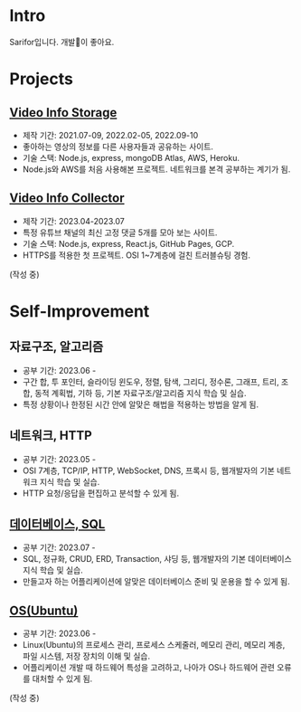 <!--
**sarifor/sarifor** is a ✨ _special_ ✨ repository because its `README.md` (this file) appears on your GitHub profile.

Here are some ideas to get you started:

- 🔭 I’m currently working on ...
- 🌱 I’m currently learning ...
- 👯 I’m looking to collaborate on ...
- 🤔 I’m looking for help with ...
- 💬 Ask me about ...
- 📫 How to reach me: ...
- 😄 Pronouns: ...
- ⚡ Fun fact: ...
-->

# Intro
Sarifor입니다. 개발🐾이 좋아요.

# Projects
## [Video Info Storage](https://github.com/sarifor/video-info-storage)
- 제작 기간: 2021.07-09, 2022.02-05, 2022.09-10
- 좋아하는 영상의 정보를 다른 사용자들과 공유하는 사이트.
- 기술 스택: Node.js, express, mongoDB Atlas, AWS, Heroku.
- Node.js와 AWS를 처음 사용해본 프로젝트. 네트워크를 본격 공부하는 계기가 됨.

## [Video Info Collector](https://github.com/sarifor/video-info-collector)
- 제작 기간: 2023.04-2023.07
- 특정 유튜브 채널의 최신 고정 댓글 5개를 모아 보는 사이트.
- 기술 스택: Node.js, express, React.js, GitHub Pages, GCP.
- HTTPS를 적용한 첫 프로젝트. OSI 1~7계층에 걸친 트러블슈팅 경험.

(작성 중)

# Self-Improvement
## 자료구조, 알고리즘
- 공부 기간: 2023.06 -
- 구간 합, 투 포인터, 슬라이딩 윈도우, 정렬, 탐색, 그리디, 정수론, 그래프, 트리, 조합, 동적 계획법, 기하 등, 기본 자료구조/알고리즘 지식 학습 및 실습.
- 특정 상황이나 한정된 시간 안에 알맞은 해법을 적용하는 방법을 알게 됨.

## 네트워크, HTTP
- 공부 기간: 2023.05 -
- OSI 7계층, TCP/IP, HTTP, WebSocket, DNS, 프록시 등, 웹개발자의 기본 네트워크 지식 학습 및 실습.
- HTTP 요청/응답을 편집하고 분석할 수 있게 됨.

## [데이터베이스, SQL](https://github.com/sarifor/db-practice.git)
- 공부 기간: 2023.07 -
- SQL, 정규화, CRUD, ERD, Transaction, 샤딩 등, 웹개발자의 기본 데이터베이스 지식 학습 및 실습.
- 만들고자 하는 어플리케이션에 알맞은 데이터베이스 준비 및 운용을 할 수 있게 됨.
  
## [OS(Ubuntu)](https://github.com/sarifor/linux-practice)
- 공부 기간: 2023.06 -
- Linux(Ubuntu)의 프로세스 관리, 프로세스 스케줄러, 메모리 관리, 메모리 계층, 파일 시스템, 저장 장치의 이해 및 실습.
- 어플리케이션 개발 때 하드웨어 특성을 고려하고, 나아가 OS나 하드웨어 관련 오류를 대처할 수 있게 됨.

(작성 중)
